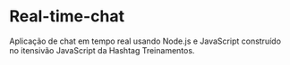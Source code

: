 # Real-time-chat
Aplicação de chat em tempo real usando Node.js e JavaScript construído no itensivão JavaScript da Hashtag Treinamentos.
